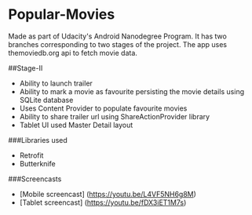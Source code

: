 # Popular-Movies

Made as part of Udacity's Android Nanodegree Program. It has two branches corresponding to two stages of the project. The app uses themoviedb.org api to fetch movie data.

##Stage-II
- Ability to launch trailer
- Ability to mark a movie as favourite persisting the movie details using SQLite database
- Uses Content Provider to populate favourite movies
- Ability to share trailer url using ShareActionProvider library
- Tablet UI used Master Detail layout

###Libraries used
- Retrofit
- Butterknife

###Screencasts
- [Mobile screencast] (https://youtu.be/L4VF5NH6g8M)
- [Tablet screencast] (https://youtu.be/fDX3iET1M7s)
